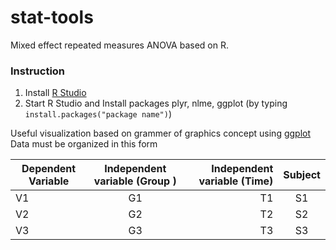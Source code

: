 # stat-tools #
Mixed effect repeated measures ANOVA based on R. 

### Instruction ###
1. Install [R Studio](https://www.rstudio.com/)
2. Start R Studio and Install packages plyr, nlme, ggplot (by typing `install.packages("package name")`)



Useful visualization based on grammer of graphics concept using [ggplot](http://ggplot.yhathq.com/) <br/>
Data must be organized in this form <br/>

| Dependent Variable       | Independent variable (Group )         | Independent variable (Time)  | Subject |
| ------------- |:-------------:| -----:|:---------:|
| V1            | G1      |   T1 | S1        |
| V2            | G2      |   T2 | S2        |
| V3            | G3      |   T3 | S3        |
